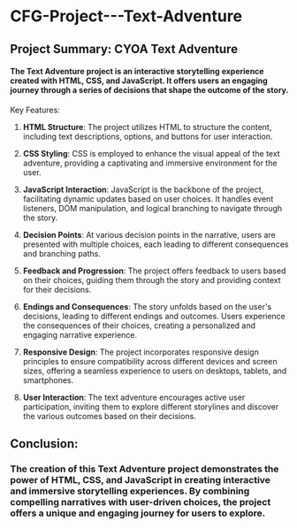 # CFG-Project---Text-Adventure

## Project Summary: CYOA Text Adventure

#### The Text Adventure project is an interactive storytelling experience created with HTML, CSS, and JavaScript. It offers users an engaging journey through a series of decisions that shape the outcome of the story.

Key Features:

1. **HTML Structure**: The project utilizes HTML to structure the content, including text descriptions, options, and buttons for user interaction.

2. **CSS Styling**: CSS is employed to enhance the visual appeal of the text adventure, providing a captivating and immersive environment for the user.

3. **JavaScript Interaction**: JavaScript is the backbone of the project, facilitating dynamic updates based on user choices. It handles event listeners, DOM manipulation, and logical branching to navigate through the story.

4. **Decision Points**: At various decision points in the narrative, users are presented with multiple choices, each leading to different consequences and branching paths.

5. **Feedback and Progression**: The project offers feedback to users based on their choices, guiding them through the story and providing context for their decisions.

6. **Endings and Consequences**: The story unfolds based on the user's decisions, leading to different endings and outcomes. Users experience the consequences of their choices, creating a personalized and engaging narrative experience.

7. **Responsive Design**: The project incorporates responsive design principles to ensure compatibility across different devices and screen sizes, offering a seamless experience to users on desktops, tablets, and smartphones.

8. **User Interaction**: The text adventure encourages active user participation, inviting them to explore different storylines and discover the various outcomes based on their decisions.

## Conclusion:

### The creation of this Text Adventure project demonstrates the power of HTML, CSS, and JavaScript in creating interactive and immersive storytelling experiences. By combining compelling narratives with user-driven choices, the project offers a unique and engaging journey for users to explore.

